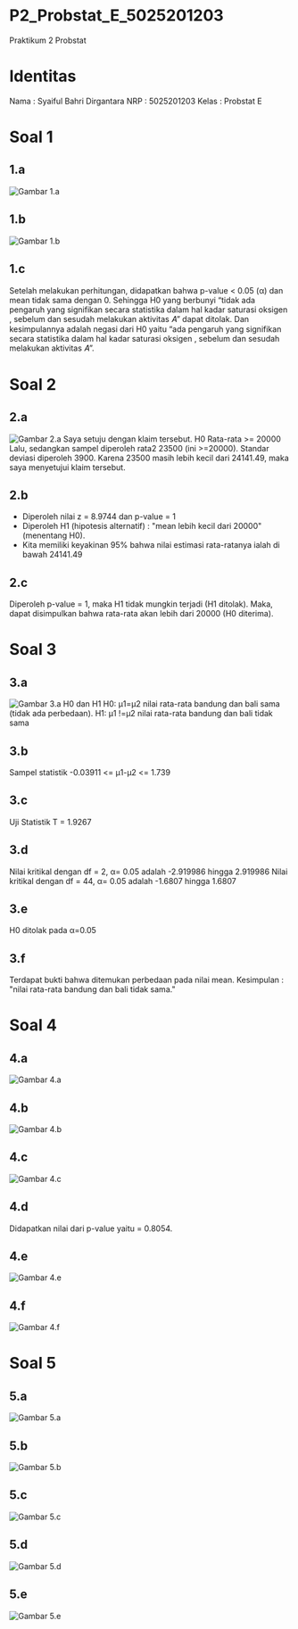 # P2_Probstat_E_5025201203
Praktikum 2 Probstat

# Identitas
Nama  : Syaiful Bahri Dirgantara
NRP   : 5025201203
Kelas : Probstat E

# Soal 1
## 1.a
![Gambar 1.a](Dokumentasi/1a.jpg)

## 1.b
![Gambar 1.b](Dokumentasi/1b.jpg)

## 1.c
Setelah melakukan perhitungan, didapatkan bahwa p-value < 0.05 (α) dan mean tidak sama dengan 0. Sehingga H0 yang berbunyi “tidak ada pengaruh yang signifikan secara statistika dalam hal kadar saturasi oksigen , sebelum dan sesudah melakukan aktivitas 𝐴” dapat ditolak. Dan kesimpulannya adalah negasi dari H0 yaitu “ada pengaruh yang signifikan secara statistika dalam hal kadar saturasi oksigen , sebelum dan sesudah melakukan aktivitas 𝐴”.

# Soal 2
## 2.a
![Gambar 2.a](Dokumentasi/2a.jpg)
Saya setuju dengan klaim tersebut. H0 Rata-rata >= 20000 Lalu, sedangkan sampel diperoleh rata2 23500 (ini >=20000). Standar deviasi diperoleh 3900. Karena 23500 masih lebih kecil dari 24141.49, maka saya menyetujui klaim tersebut.

## 2.b
- Diperoleh nilai z = 8.9744 dan p-value = 1
- Diperoleh H1 (hipotesis alternatif) : "mean lebih kecil dari 20000" (menentang H0).
- Kita memiliki keyakinan 95% bahwa nilai estimasi rata-ratanya ialah di bawah 24141.49

## 2.c
Diperoleh p-value = 1, maka H1 tidak mungkin terjadi (H1 ditolak). Maka, dapat disimpulkan bahwa rata-rata akan lebih dari 20000 (H0 diterima).

# Soal 3
## 3.a
![Gambar 3.a](Dokumentasi/3a.jpg)
H0 dan H1 H0: μ1=μ2 nilai rata-rata bandung dan bali sama (tidak ada perbedaan). 
H1: μ1 !=μ2 nilai rata-rata bandung dan bali tidak sama

## 3.b
Sampel statistik -0.03911 <= μ1-μ2 <= 1.739

## 3.c
Uji Statistik T = 1.9267

## 3.d
Nilai kritikal dengan df = 2, α= 0.05 adalah -2.919986 hingga 2.919986 Nilai kritikal dengan df = 44, α= 0.05 adalah -1.6807 hingga 1.6807

## 3.e
H0 ditolak pada α=0.05

## 3.f
Terdapat bukti bahwa ditemukan perbedaan pada nilai mean.
Kesimpulan : "nilai rata-rata bandung dan bali tidak sama."

# Soal 4
## 4.a
![Gambar 4.a](Dokumentasi/4a.jpg)

## 4.b
![Gambar 4.b](Dokumentasi/4b.jpg)

## 4.c
![Gambar 4.c](Dokumentasi/4c.jpg)

## 4.d
Didapatkan nilai dari p-value yaitu = 0.8054.

## 4.e
![Gambar 4.e](Dokumentasi/4e.jpg)

## 4.f
![Gambar 4.f](Dokumentasi/4f.jpg)

# Soal 5
## 5.a
![Gambar 5.a](Dokumentasi/5a.jpg)

## 5.b
![Gambar 5.b](Dokumentasi/5b.jpg)

## 5.c
![Gambar 5.c](Dokumentasi/5c.jpg)

## 5.d
![Gambar 5.d](Dokumentasi/5d.jpg)

## 5.e
![Gambar 5.e](Dokumentasi/5e.jpg)
